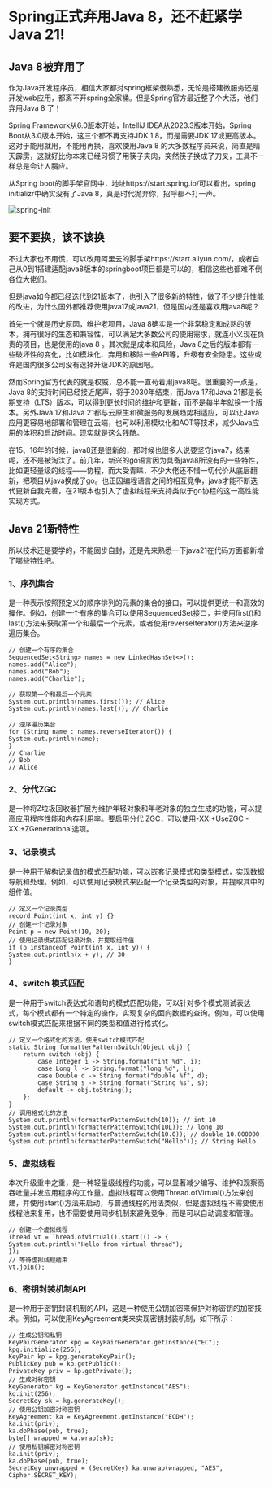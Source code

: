 # Spring正式弃用Java 8，还不赶紧学Java 21!

## Java 8被弃用了

作为Java开发程序员，相信大家都对spring框架很熟悉，无论是搭建微服务还是开发web应用，都离不开spring全家桶。但是Spring官方最近整了个大活，他们弃用Java 8 了！


Spring Framework从6.0版本开始，IntelliJ IDEA从2023.3版本开始，Spring Boot从3.0版本开始，这三个都不再支持JDK 1.8，而是需要JDK 17或更高版本。这对于能用就用，不能用再换，喜欢使用Java 8 的大多数程序员来说，简直是晴天霹雳，这就好比你本来已经习惯了用筷子夹肉，突然筷子换成了刀叉，工具不一样总是会让人膈应。

从Spring boot的脚手架官网中，地址https://start.spring.io/可以看出，spring initializr中确实没有了Java 8，真是时代抛弃你，招呼都不打一声。

![spring-init](https://javacool.oss-cn-shenzhen.aliyuncs.com/img/xyr/20240525165018.png)
## 要不要换，该不该换

不过大家也不用慌，可以改用阿里云的脚手架https://start.aliyun.com/，或者自己从0到1搭建适配java8版本的springboot项目都是可以的，相信这些也都难不倒各位大佬们。

但是java如今都已经迭代到21版本了，也引入了很多新的特性，做了不少提升性能的改进，为什么国外都推荐使用java17或java21，但是国内还是喜欢用java8呢？

首先一个就是历史原因，维护老项目，Java 8确实是一个非常稳定和成熟的版本，拥有很好的生态和兼容性，可以满足大多数公司的使用需求，就连小义现在负责的项目，也是使用的java 8 。其次就是成本和风险，Java 8之后的版本都有一些破坏性的变化，比如模块化、弃用和移除一些API等，升级有安全隐患。这些或许是国内很多公司没有选择升级JDK的原因吧。

然而Spring官方代表的就是权威，总不能一直苟着用java8吧。很重要的一点是，Java 8的支持时间已经接近尾声，将于2030年结束，而Java 17和Java 21都是长期支持（LTS）版本，可以得到更长时间的维护和更新，而不是每半年就换一个版本。另外Java 17和Java 21都与云原生和微服务的发展趋势相适应，可以让Java应用更容易地部署和管理在云端，也可以利用模块化和AOT等技术，减少Java应用的体积和启动时间。现实就是这么残酷。


在15、16年的时候，java8还是很新的，那时候也很多人说要坚守java7，结果呢，还不是被淘汰了。前几年，新兴的go语言因为具备java8所没有的一些特性，比如更轻量级的线程——协程，而大受青睐，不少大佬还不惜一切代价从底层翻新，把项目从java换成了go。也正因编程语言之间的相互竞争，java才能不断迭代更新自我完善，在21版本也引入了虚拟线程来支持类似于go协程的这一高性能实现方式。

## Java 21新特性

所以技术还是要学的，不能固步自封，还是先来熟悉一下java21在代码方面都新增了哪些特性吧。

### 1、序列集合

是一种表示按照预定义的顺序排列的元素的集合的接口，可以提供更统一和高效的操作。例如，创建一个有序的集合可以使用SequencedSet接口，并使用first()和last()方法来获取第一个和最后一个元素，或者使用reverseIterator()方法来逆序遍历集合。
```
// 创建一个有序的集合  
SequencedSet<String> names = new LinkedHashSet<>();  
names.add("Alice");  
names.add("Bob");  
names.add("Charlie");

// 获取第一个和最后一个元素  
System.out.println(names.first()); // Alice  
System.out.println(names.last()); // Charlie

// 逆序遍历集合  
for (String name : names.reverseIterator()) {  
System.out.println(name);  
}  
// Charlie  
// Bob  
// Alice
```


### 2、分代ZGC

是一种将Z垃圾回收器扩展为维护年轻对象和年老对象的独立生成的功能，可以提高应用程序性能和内存利用率。要启用分代 ZGC，可以使用-XX:+UseZGC -XX:+ZGenerational选项。

### 3、记录模式

是一种用于解构记录值的模式匹配功能，可以嵌套记录模式和类型模式，实现数据导航和处理。例如，可以使用记录模式来匹配一个记录类型的对象，并提取其中的组件值。
```
// 定义一个记录类型  
record Point(int x, int y) {}  
// 创建一个记录对象  
Point p = new Point(10, 20);  
// 使用记录模式匹配记录对象，并提取组件值  
if (p instanceof Point(int x, int y)) {  
System.out.println(x + y); // 30  
}
```


### 4、switch 模式匹配

是一种用于switch表达式和语句的模式匹配功能，可以针对多个模式测试表达式，每个模式都有一个特定的操作，实现复杂的面向数据的查询。例如，可以使用switch模式匹配来根据不同的类型和值进行格式化。

```
// 定义一个格式化的方法，使用switch模式匹配
static String formatterPatternSwitch(Object obj) {
    return switch (obj) {
        case Integer i -> String.format("int %d", i);
        case Long l -> String.format("long %d", l);
        case Double d -> String.format("double %f", d);
        case String s -> String.format("String %s", s);
        default -> obj.toString();
    };
}
// 调用格式化的方法
System.out.println(formatterPatternSwitch(10)); // int 10
System.out.println(formatterPatternSwitch(10L)); // long 10
System.out.println(formatterPatternSwitch(10.0)); // double 10.000000
System.out.println(formatterPatternSwitch("Hello")); // String Hello
```
### 5、虚拟线程

本次升级重中之重，是一种轻量级线程的功能，可以显著减少编写、维护和观察高吞吐量并发应用程序的工作量。虚拟线程可以使用Thread.ofVirtual()方法来创建，并使用start()方法来启动，与普通线程的用法类似，但是虚拟线程不需要使用线程池来复用，也不需要使用同步机制来避免竞争，而是可以自动调度和管理。
```
// 创建一个虚拟线程  
Thread vt = Thread.ofVirtual().start(() -> {  
System.out.println("Hello from virtual thread");  
});  
// 等待虚拟线程结束  
vt.join();
```


### 6、密钥封装机制API

是一种用于密钥封装机制的API，这是一种使用公钥加密来保护对称密钥的加密技术。例如，可以使用KeyAgreement类来实现密钥封装机制，如下所示：

```
// 生成公钥和私钥
KeyPairGenerator kpg = KeyPairGenerator.getInstance("EC");
kpg.initialize(256);
KeyPair kp = kpg.generateKeyPair();
PublicKey pub = kp.getPublic();
PrivateKey priv = kp.getPrivate();
// 生成对称密钥
KeyGenerator kg = KeyGenerator.getInstance("AES");
kg.init(256);
SecretKey sk = kg.generateKey();
// 使用公钥加密对称密钥
KeyAgreement ka = KeyAgreement.getInstance("ECDH");
ka.init(priv);
ka.doPhase(pub, true);
byte[] wrapped = ka.wrap(sk);
// 使用私钥解密对称密钥
ka.init(priv);
ka.doPhase(pub, true);
SecretKey unwrapped = (SecretKey) ka.unwrap(wrapped, "AES", Cipher.SECRET_KEY);
```